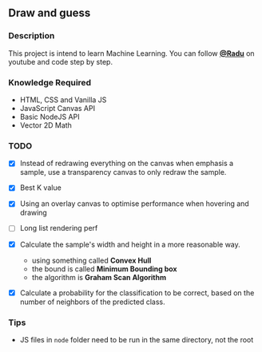 ## Draw and guess

### Description

This project is intend to learn Machine Learning. You can follow <ins>__[@Radu](https://www.youtube.com/playlist?list=PLB0Tybl0UNfYe9aJXfWw-Dw_4VnFrqRC4)__</ins> on youtube and code step by step.

### Knowledge Required

- HTML, CSS and Vanilla JS
- JavaScript Canvas API
- Basic NodeJS API
- Vector 2D Math

### TODO

- [x] Instead of redrawing everything on the canvas when emphasis a sample,
use a transparency canvas to only redraw the sample.

- [x] Best K value

- [x] Using an overlay canvas to optimise performance when hovering and drawing

- [ ] Long list rendering perf

- [x] Calculate the sample's width and height in a more reasonable way. 
  - using something called **Convex Hull**
  - the bound is called **Minimum Bounding box**
  - the algorithm is __Graham Scan Algorithm__

- [x] Calculate a probability for the classification to be correct, based on the 
number of neighbors of the predicted class.


### Tips
- JS files in `node` folder need to be run in the same directory, not the root
